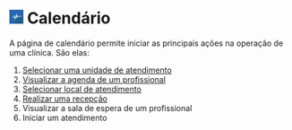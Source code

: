 # <img src=../img/logo.png height=25> Calendário

A página de calendário permite iniciar as principais ações na operação de uma clínica. São elas:

1. [Selecionar uma unidade de atendimento](./selecionar_unidade.md)
2. [Visualizar a agenda de um profissional](./visualizar_agenda.md)
3. [Selecionar local de atendimento](./selecionar_local.md)
3. [Realizar uma recepção](./recepcao.md)
4. Visualizar a sala de espera de um profissional
5. Iniciar um atendimento 